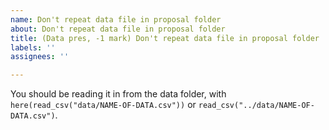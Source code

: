 ```yaml
---
name: Don't repeat data file in proposal folder
about: Don't repeat data file in proposal folder
title: (Data pres, -1 mark) Don't repeat data file in proposal folder
labels: ''
assignees: ''

---
```


You should be reading it in from the data folder, with `here(read_csv("data/NAME-OF-DATA.csv"))` or `read_csv("../data/NAME-OF-DATA.csv")`.

